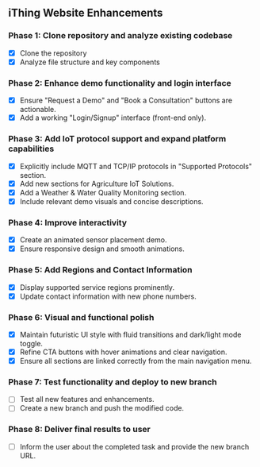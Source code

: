 ## iThing Website Enhancements

### Phase 1: Clone repository and analyze existing codebase
- [x] Clone the repository
- [x] Analyze file structure and key components

### Phase 2: Enhance demo functionality and login interface
- [x] Ensure "Request a Demo" and "Book a Consultation" buttons are actionable.
- [x] Add a working "Login/Signup" interface (front-end only).

### Phase 3: Add IoT protocol support and expand platform capabilities
- [x] Explicitly include MQTT and TCP/IP protocols in "Supported Protocols" section.
- [x] Add new sections for Agriculture IoT Solutions.
- [x] Add a Weather & Water Quality Monitoring section.
- [x] Include relevant demo visuals and concise descriptions.

### Phase 4: Improve interactivity
- [x] Create an animated sensor placement demo.
- [x] Ensure responsive design and smooth animations.

### Phase 5: Add Regions and Contact Information
- [x] Display supported service regions prominently.
- [x] Update contact information with new phone numbers.

### Phase 6: Visual and functional polish
- [x] Maintain futuristic UI style with fluid transitions and dark/light mode toggle.
- [x] Refine CTA buttons with hover animations and clear navigation.
- [x] Ensure all sections are linked correctly from the main navigation menu.

### Phase 7: Test functionality and deploy to new branch
- [ ] Test all new features and enhancements.
- [ ] Create a new branch and push the modified code.

### Phase 8: Deliver final results to user
- [ ] Inform the user about the completed task and provide the new branch URL.

